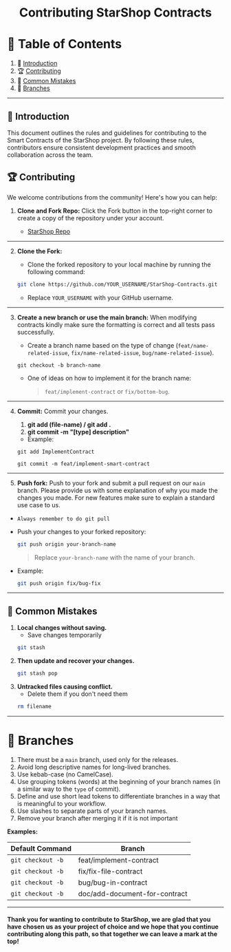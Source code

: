 <h1 align="center"> Contributing StarShop Contracts</h1>

# 📝 Table of Contents
 
1. 🚀 [Introduction](#introduction)
2. 🏆 [Contributing](#contributing)
3. 🎯 [Common Mistakes](#common-mistakes)
4. 🔗 [Branches](#branches)


--- 
## 🚀 Introduction
This document outlines the rules and guidelines for contributing to the Smart Contracts of the StarShop project. By following these rules, contributors ensure consistent development practices and smooth collaboration across the team.

## 🏆 Contributing 
We welcome contributions from the community! Here's how you can help:

1. **Clone and Fork Repo:** Click the Fork button in the top-right corner to create a copy of the repository under your account.   

    - <a href="https://github.com/StarShopCr/StarShop-Contracts" target="_blank"> StarShop Repo</a>

---

2. **Clone the Fork:** 
    - Clone the forked repository to your local machine by running the following command:

    ```bash
   git clone https://github.com/YOUR_USERNAME/StarShop-Contracts.git
   ```

    - Replace `YOUR_USERNAME` with your GitHub username.

---

3. **Create a new branch or use the main branch:** When modifying contracts kindly make sure the formatting is correct and all tests pass successfully.

    - Create a branch name based on the type of change (`feat/name-related-issue`, `fix/name-related-issue`, `bug/name-related-issue`).

    ```
    git checkout -b branch-name
    ```
    - One of ideas on how to implement it for the branch name:

        > `feat/implement-contract` or `fix/bottom-bug`.
 

---

4. **Commit:** Commit your changes.

    1. **git add (file-name) / git add .**
    2. **git commit -m "[type] description"**

    - Example: 
    ```
    git add ImplementContract
    ```
    ```
    git commit -m feat/implement-smart-contract
    ```

---

5. **Push fork:** Push to your fork and submit a pull request on our `main` branch. Please provide us with some explanation of why you made the changes you made. For new features make sure to explain a standard use case to us.

- `Always remember to do git pull`

- Push your changes to your forked repository:
    ```bash
   git push origin your-branch-name
   ```
   > Replace `your-branch-name` with the name of your branch.

- Example: 
    ```bash
    git push origin fix/bug-fix
    ```
    
---

## 🎯 **Common Mistakes**
1. **Local changes without saving.**
    - Save changes temporarily
    ```bash
    git stash
    ```
2. **Then update and recover your changes.**
    ```bash
    git stash pop
    ```
3. **Untracked files causing conflict.**
    - Delete them if you don't need them
    ```bash
    rm filename
    ```

---

# **🔗 Branches**
1. There must be a `main` branch, used only for the releases.
2. Avoid long descriptive names for long-lived branches.
3. Use kebab-case (no CamelCase).
4. Use grouping tokens (words) at the beginning of your branch names (in a similar way to the `type` of commit).
5. Define and use short lead tokens to differentiate branches in a way that is meaningful to your workflow.
6. Use slashes to separate parts of your branch names.
7. Remove your branch after merging it if it is not important

**Examples:**

| **Default Command**      |                                 **Branch**                                      |  
|-----------------------|-----------------------------------------------------|  
| `git checkout -b`        |  feat/implement-contract      |  
| `git checkout -b`       | fix/fix-file-contract            |  
| `git checkout -b`       | bug/bug-in-contract                        |  
 | `git checkout -b`       | doc/add-document-for-contract                        | 

---

#### **Thank you for wanting to contribute to StarShop, we are glad that you have chosen us as your project of choice and we hope that you continue contributing along this path, so that together we can leave a mark at the top!**
